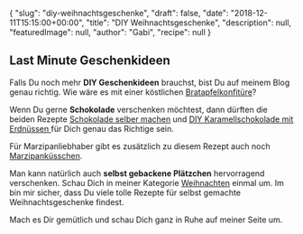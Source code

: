 {
    "slug": "diy-weihnachtsgeschenke",
    "draft": false,
    "date": "2018-12-11T15:15:00+00:00",
    "title": "DIY Weihnachtsgeschenke",
    "description": null,
    "featuredImage": null,
    "author": "Gabi",
    "recipe": null
}

## Last Minute Geschenkideen

Falls Du noch mehr **DIY Geschenkideen** brauchst, bist Du auf meinem Blog genau richtig. Wie wäre es mit einer köstlichen [Bratapfelkonfitüre](https://kochfokus.de/artikel/bratapfelkonfituere-eine-weihnachtsgeschenkidee/ "Bratapfelkonfitüre")?

Wenn Du gerne **Schokolade** verschenken möchtest, dann dürften die  beiden Rezepte [Schokolade selber machen](https://kochfokus.de/artikel/schokolade-selber-machen-eine-last-minute-geschenkidee/ "Schokolade selber machen") und [DIY Karamellschokolade mit Erdnüssen ](https://kochfokus.de/artikel/diy-karamellschokolade-mit-erdnuessen/ "DIY Karamellschokolade mit Erdnüssen ")für Dich genau das Richtige sein.

Für Marzipanliebhaber gibt es zusätzlich zu diesem Rezept auch noch [Marzipanküsschen](https://kochfokus.de/artikel/marzipankuesschen/ "Marzipanküsschen").

Man kann natürlich auch **selbst gebackene Plätzchen** hervorragend verschenken. Schau Dich in meiner Kategorie [Weihnachten](https://kochfokus.de/kategorien/weihnachten/ "Weihnachten") einmal um. Im bin mir sicher, dass Du viele tolle Rezepte für selbst gemachte Weihnachtsgeschenke findest.

Mach es Dir gemütlich und schau Dich ganz in Ruhe auf meiner Seite um.